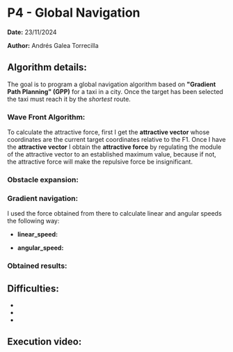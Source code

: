# P4 - Global Navigation
**Date:** 23/11/2024

**Author:** Andrés Galea Torrecilla

## Algorithm details:
The goal is to program a global navigation algorithm based on **"Gradient Path Planning" (GPP)** for a taxi in a city. Once the target has been selected the taxi must reach it by the *shortest* route.

### Wave Front Algorithm:
To calculate the attractive force, first I get the **attractive vector** whose coordinates are the current target coordinates relative to the F1. Once I have the **attractive vector** I obtain the **attractive force** by regulating the module of the attractive vector to an established maximum value, because if not, the attractive force will make the repulsive force be insignificant.

### Obstacle expansion:

### Gradient navigation:

I used the force obtained from there to calculate linear and angular speeds the following way:
  - **linear_speed:**
  
  - **angular_speed:**

### Obtained results:


## Difficulties: 
  - 
  
  - 

  - 

## Execution video:

